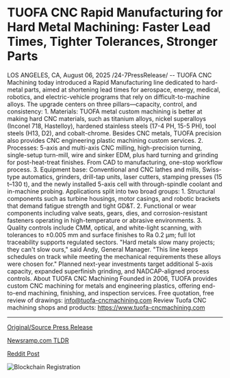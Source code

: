 # TUOFA CNC Rapid Manufacturing for Hard Metal Machining: Faster Lead Times, Tighter Tolerances, Stronger Parts

LOS ANGELES, CA, August 06, 2025 /24-7PressRelease/ -- TUOFA CNC Machining today introduced a Rapid Manufacturing line dedicated to hard-metal parts, aimed at shortening lead times for aerospace, energy, medical, robotics, and electric-vehicle programs that rely on difficult-to-machine alloys.  The upgrade centers on three pillars—capacity, control, and consistency:  1. Materials: TUOFA metal custom machining is better at making hard CNC materials, such as titanium alloys, nickel superalloys (Inconel 718, Hastelloy), hardened stainless steels (17-4 PH, 15-5 PH), tool steels (H13, D2), and cobalt-chrome. Besides CNC metals, TUOFA precision also provides CNC engineering plastic machining custom services.  2. Processes: 5-axis and multi-axis CNC milling, high-precision turning, single-setup turn-mill, wire and sinker EDM, plus hard turning and grinding for post-heat-treat finishes. From CAD to manufacturing, one-stop workflow process.  3. Equipment base: Conventional and CNC lathes and mills, Swiss-type automatics, grinders, drill-tap units, laser cutters, stamping presses (15 t–130 t), and the newly installed 5-axis cell with through-spindle coolant and in-machine probing.  Applications split into two broad groups:  1. Structural components such as turbine housings, motor casings, and robotic brackets that demand fatigue strength and tight GD&T.  2. Functional or wear components including valve seats, gears, dies, and corrosion-resistant fasteners operating in high-temperature or abrasive environments.  3. Quality controls include CMM, optical, and white-light scanning, with tolerances to ±0.005 mm and surface finishes to Ra 0.2 µm; full lot traceability supports regulated sectors.  "Hard metals slow many projects; they can't slow ours," said Andy, General Manager. "This line keeps schedules on track while meeting the mechanical requirements these alloys were chosen for."  Planned next-year investments target additional 5-axis capacity, expanded superfinish grinding, and NADCAP-aligned process controls.  About TUOFA CNC Machining Founded in 2006, TUOFA provides custom CNC machining for metals and engineering plastics, offering end-to-end machining, finishing, and inspection services.  Free quotation, free review of drawings: info@tuofa-cncmachining.com Review Tuofa CNC machining shops and products: https://www.tuofa-cncmachining.com 

---

[Original/Source Press Release](https://www.24-7pressrelease.com/press-release/525563/tuofa-cnc-rapid-manufacturing-for-hard-metal-machining-faster-lead-times-tighter-tolerances-stronger-parts)
                    

[Newsramp.com TLDR](https://newsramp.com/curated-news/tuofa-cnc-launches-rapid-manufacturing-line-for-hard-metal-parts/6c09698b57ee1527e78187dd2903eaef) 

 



[Reddit Post](https://www.reddit.com/r/newsramp/comments/1miy89o/tuofa_cnc_launches_rapid_manufacturing_line_for/) 



![Blockchain Registration](https://cdn.newsramp.app/24-7PressRelease/qrcode/258/6/fastEbjO.webp)